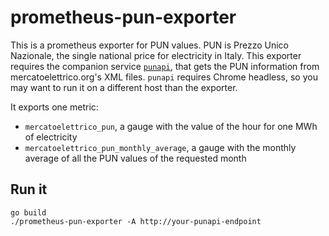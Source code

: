 # prometheus-pun-exporter

This is a prometheus exporter for PUN values. PUN is Prezzo Unico Nazionale, the single national price for electricity in Italy.
This exporter requires the companion service [`punapi`](tools/punapi), that gets the PUN information from mercatoelettrico.org's
XML files. `punapi` requires Chrome headless, so you may want to run it on a different host than the exporter.

It exports one metric:
* `mercatoelettrico_pun`, a gauge with the value of the hour for one MWh of electricity
* `mercatoelettrico_pun_monthly_average`, a gauge with the monthly average of all the PUN values of the requested month

## Run it

```
go build
./prometheus-pun-exporter -A http://your-punapi-endpoint
```
